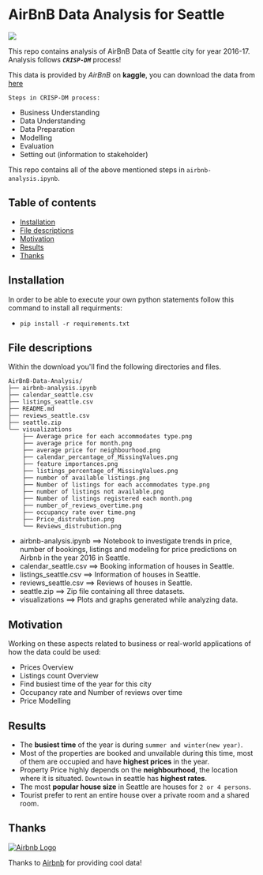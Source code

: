 # AirBnB Data Analysis for Seattle



<img src='./visualizations/airbnb_indoor.jpg'>

This repo contains analysis of AirBnB Data of Seattle city for year 2016-17.<br>
Analysis follows ***`CRISP-DM`*** process!<br>

This data is provided by *AirBnB* on **kaggle**, you can download the data from [here](https://www.kaggle.com/airbnb/seattle/data)<br>

`Steps in CRISP-DM process:`
- Business Understanding
- Data Understanding 
- Data Preparation 
- Modelling
- Evaluation
- Setting out (information to stakeholder)

This repo contains all of the above mentioned steps in `airbnb-analysis.ipynb`. 

## Table of contents

- [Installation](#installation)
- [File descriptions](#file-descriptions)
- [Motivation](#motivation)
- [Results](#results)
- [Thanks](#thanks)


## Installation

In order to be able to execute your own python statements follow this command to install all requirments:<br>
- `pip install -r requirements.txt`



## File descriptions

Within the download you'll find the following directories and files.

```text
AirBnB-Data-Analysis/
├── airbnb-analysis.ipynb
├── calendar_seattle.csv
├── listings_seattle.csv
├── README.md
├── reviews_seattle.csv
├── seattle.zip
└── visualizations
    ├── Average price for each accommodates type.png
    ├── average price for month.png
    ├── average price for neighbourhood.png
    ├── calendar_percantage_of_MissingValues.png
    ├── feature importances.png
    ├── listings_percentage_of_MissingValues.png
    ├── number of available listings.png
    ├── Number of listings for each accommodates type.png
    ├── number of listings not available.png
    ├── Number of listings registered each month.png
    ├── number_of_reviews_overtime.png
    ├── occupancy rate over time.png
    ├── Price_distrubution.png
    └── Reviews_distrubution.png
```

- airbnb-analysis.ipynb ==> Notebook to investigate trends in price, number of bookings, listings and modeling for price predictions on Airbnb in the year 2016 in Seattle.
- calendar_seattle.csv  ==> Booking information of houses in Seattle.
- listings_seattle.csv  ==> Information of houses in Seattle.
- reviews_seattle.csv   ==> Reviews of houses in Seattle.
- seattle.zip           ==> Zip file containing all three datasets.
- visualizations        ==> Plots and graphs generated while analyzing data.

## Motivation
Working on these aspects related to business or real-world applications of how the data could be used:
- Prices Overview
- Listings count Overview
- Find busiest time of the year for this city
- Occupancy rate and Number of reviews over time
- Price Modelling

## Results
- The **busiest time** of the year is during `summer and winter(new year)`. 
- Most of the properties are booked and unvailable during this time, most of them are occupied and have **highest prices** in the year. 
- Property Price highly depends on the **neighbourhood**, the location where it is situated. `Downtown` in seattle has **highest rates**.
- The most **popular house size** in Seattle are houses for `2 or 4 persons`. 
- Tourist prefer to rent an entire house over a private room and a shared room. 





## Thanks

<a href="https://airbnb.com">
  <img src="https://botw-pd.s3.amazonaws.com/styles/logo-thumbnail/s3/102014/airbnb.png?itok=d2X_Ds1a" alt="Airbnb Logo">
</a>

Thanks to [Airbnb](https://airbnb.com) for providing cool data!
